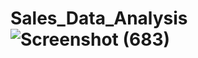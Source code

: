 # Sales_Data_Analysis![Screenshot (683)](https://github.com/user-attachments/assets/0db9d964-60fa-4fb0-a471-f7c719ad4cf7)


